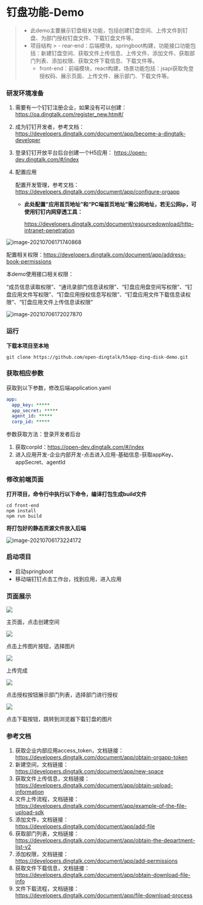 # 钉盘功能-Demo

> - 此demo主要展示钉盘相关功能，包括创建钉盘空间、上传文件到钉盘、为部门授权钉盘文件、下载钉盘文件等。
> - 项目结构
    >   - rear-end：后端模块，springboot构建，功能接口功能包括：新建钉盘空间、获取文件上传信息、上传文件、添加文件、获取部门列表、添加权限、获取文件下载信息、下载文件等。
>   - front-end：前端模块，react构建，场景功能包括：jsapi获取免登授权码、展示页面、上传文件、展示部门、下载文件等。
>



### 研发环境准备

1. 需要有一个钉钉注册企业，如果没有可以创建：https://oa.dingtalk.com/register_new.htm#/

2. 成为钉钉开发者，参考文档：https://developers.dingtalk.com/document/app/become-a-dingtalk-developer

3. 登录钉钉开放平台后台创建一个H5应用： https://open-dev.dingtalk.com/#/index

4. 配置应用

   配置开发管理，参考文档：https://developers.dingtalk.com/document/app/configure-orgapp

    - **此处配置“应用首页地址”和“PC端首页地址”需公网地址，若无公网ip，可使用钉钉内网穿透工具：**

      https://developers.dingtalk.com/document/resourcedownload/http-intranet-penetration

![image-20210706171740868](https://img.alicdn.com/imgextra/i4/O1CN01C9ta8k1L3KzzYEPiH_!!6000000001243-2-tps-953-517.png)



配置相关权限：https://developers.dingtalk.com/document/app/address-book-permissions

本demo使用接口相关权限：

“成员信息读取权限”、“通讯录部门信息读权限”、“钉盘应用盘空间写权限”、“钉盘应用文件写权限”、“钉盘应用授权信息写权限”、“钉盘应用文件下载信息读权限”、“钉盘应用文件上传信息读权限”

![image-20210706172027870](https://img.alicdn.com/imgextra/i3/O1CN016WCr6428wDdBhkWi6_!!6000000007996-2-tps-1358-571.png)



### 运行

**下载本项目至本地**

```shell
git clone https://github.com/open-dingtalk/h5app-ding-disk-demo.git
```

### 获取相应参数

获取到以下参数，修改后端application.yaml

```yaml
app:
  app_key: *****
  app_secret: *****
  agent_id: *****
  corp_id: *****
```

参数获取方法：登录开发者后台

1. 获取corpId：https://open-dev.dingtalk.com/#/index
2. 进入应用开发-企业内部开发-点击进入应用-基础信息-获取appKey、appSecret、agentId

### 修改前端页面

**打开项目，命令行中执行以下命令，编译打包生成build文件**

```shell
cd front-end
npm install
npm run build
```

**将打包好的静态资源文件放入后端**

![image-20210706173224172](https://img.alicdn.com/imgextra/i2/O1CN01QLp1Qw1TCVrPddfjZ_!!6000000002346-2-tps-322-521.png)

### 启动项目

- 启动springboot
- 移动端钉钉点击工作台，找到应用，进入应用

### 页面展示

![](https://img.alicdn.com/imgextra/i2/O1CN014PdBxs1hXx38ahiGM_!!6000000004288-2-tps-300-278.png)

主页面，点击创建空间

![](https://img.alicdn.com/imgextra/i2/O1CN018HEf5c20vHvgcI25f_!!6000000006911-2-tps-299-238.png)

点击上传图片按钮，选择图片

![](https://img.alicdn.com/imgextra/i1/O1CN01qCodzj1Mb3oAvLe0B_!!6000000001452-2-tps-300-87.png)

 上传完成

 ![](https://img.alicdn.com/imgextra/i2/O1CN018WrPiE1gPQ3M6AEjp_!!6000000004134-2-tps-300-189.png)

点击授权按钮展示部门列表，选择部门进行授权

![](https://img.alicdn.com/imgextra/i2/O1CN01HA0Tkd1a92C1StxeK_!!6000000003286-2-tps-249-52.png)

点击下载按钮，跳转到浏览器下载钉盘的图片



### **参考文档**

1. 获取企业内部应用access_token，文档链接：https://developers.dingtalk.com/document/app/obtain-orgapp-token
2. 新建空间，文档链接：https://developers.dingtalk.com/document/app/new-space
3. 获取文件上传信息，文档链接：https://developers.dingtalk.com/document/app/obtain-upload-information
4. 文件上传流程，文档链接：https://developers.dingtalk.com/document/app/example-of-the-file-upload-sdk
5. 添加文件，文档链接：https://developers.dingtalk.com/document/app/add-file
6. 获取部门列表，文档链接：https://developers.dingtalk.com/document/app/obtain-the-department-list-v2
7. 添加权限，文档链接：https://developers.dingtalk.com/document/app/add-permissions
8. 获取文件下载信息，文档链接：https://developers.dingtalk.com/document/app/obtain-download-file-info
9. 文件下载流程，文档链接：https://developers.dingtalk.com/document/app/file-download-process
